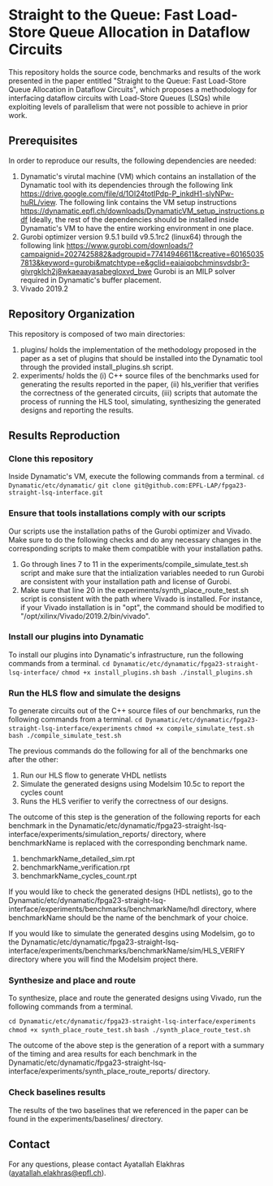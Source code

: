 # Straight to the Queue: Fast Load-Store Queue Allocation in Dataflow Circuits

This repository holds the source code, benchmarks and results of the work presented in the paper entitled "Straight to the Queue: Fast Load-Store Queue Allocation in Dataflow Circuits", which proposes a methodology for interfacing dataflow circuits with Load-Store Queues (LSQs) while exploiting levels of parallelism that were not possible to achieve in prior work.

## Prerequisites

In order to reproduce our results, the following dependencies are needed:
1) Dynamatic's virutal machine (VM) which contains an installation of the Dynamatic tool with its dependencies through the following link https://drive.google.com/file/d/1OI24totIPdp-P_inkdH1-slyNPw-huRL/view. The following link contains the VM setup instructions https://dynamatic.epfl.ch/downloads/DynamaticVM_setup_instructions.pdf
Ideally, the rest of the dependencies should be installed inside Dynamatic's VM to have the entire working environment in one place.
2) Gurobi optimizer version 9.5.1 build v9.5.1rc2 (linux64) through the following link https://www.gurobi.com/downloads/?campaignid=2027425882&adgroupid=77414946611&creative=601650357813&keyword=gurobi&matchtype=e&gclid=eaiaiqobchminsvdsbr3-givrgklch2j8wkaeaayasabegloxvd_bwe Gurobi is an MILP solver required in Dynamatic's buffer placement. 
3) Vivado 2019.2

## Repository Organization 

This repository is composed of two main directories:
1) plugins/ holds the implementation of the methodology proposed in the paper as a set of plugins that should be installed into the Dynamatic tool through the provided install_plugins.sh script.
2) experiments/ holds the (i) C++ source files of the benchmarks used for generating the results reported in the paper, (ii) hls_verifier that verifies the correctness of the generated circuits, (iii) scripts that automate the process of running the HLS tool, simulating, synthesizing the generated designs and reporting the results.


## Results Reproduction

### Clone this repository

Inside Dynamatic's VM, execute the following commands from a terminal.
`cd Dynamatic/etc/dynamatic/`
`git clone git@github.com:EPFL-LAP/fpga23-straight-lsq-interface.git`

### Ensure that tools installations comply with our scripts

Our scripts use the installation paths of the Gurobi optimizer and Vivado. Make sure to do the following checks and do any necessary changes in the corresponding scripts to make them compatible with your installation paths.

1) Go through lines 7 to 11 in the experiments/compile_simulate_test.sh script and make sure that the intialization variables needed to run Gurobi are consistent with your installation path and license of Gurobi. 
2) Make sure that line 20 in the experiments/synth_place_route_test.sh script is consistent with the path where Vivado is installed. For instance, if your Vivado installation is in "opt", the command should be modified to "/opt/xilinx/Vivado/2019.2/bin/vivado".

### Install our plugins into Dynamatic

To install our plugins into Dynamatic's infrastructure, run the following commands from a terminal. 
`cd Dynamatic/etc/dynamatic/fpga23-straight-lsq-interface/`
`chmod +x install_plugins.sh`
`bash ./install_plugins.sh`

### Run the HLS flow and simulate the designs

To generate circuits out of the C++ source files of our benchmarks, run the following commands from a terminal. 
`cd Dynamatic/etc/dynamatic/fpga23-straight-lsq-interface/experiments`
`chmod +x compile_simulate_test.sh`
`bash ./compile_simulate_test.sh`

The previous commands do the following for all of the benchmarks one after the other:
1) Run our HLS flow to generate VHDL netlists
2) Simulate the generated designs using Modelsim 10.5c to report the cycles count
3) Runs the HLS verifier to verify the correctness of our designs.

The outcome of this step is the generation of the following reports for each benchmark in the Dynamatic/etc/dynamatic/fpga23-straight-lsq-interface/experiments/simulation_reports/ directory, where benchmarkName is replaced with the corresponding benchmark name.
1) benchmarkName_detailed_sim.rpt
2) benchmarkName_verification.rpt
3) benchmarkName_cycles_count.rpt

If you would like to check the generated designs (HDL netlists), go to the Dynamatic/etc/dynamatic/fpga23-straight-lsq-interface/experiments/benchmarks/benchmarkName/hdl directory, where benchmarkName should be the name of the benchmark of your choice.

If you would like to simulate the generated desgins using Modelsim, go to the Dynamatic/etc/dynamatic/fpga23-straight-lsq-interface/experiments/benchmarks/benchmarkName/sim/HLS_VERIFY directory where you will find the Modelsim project there.


### Synthesize and place and route

To synthesize, place and route the generated designs using Vivado, run the following commands from a terminal. 

`cd Dynamatic/etc/dynamatic/fpga23-straight-lsq-interface/experiments`
`chmod +x synth_place_route_test.sh`
`bash ./synth_place_route_test.sh`

The outcome of the above step is the generation of a report with a summary of the timing and area results for each benchmark in the Dynamatic/etc/dynamatic/fpga23-straight-lsq-interface/experiments/synth_place_route_reports/ directory. 

### Check baselines results

The results of the two baselines that we referenced in the paper can be found in the experiments/baselines/ directory.

## Contact

For any questions, please contact Ayatallah Elakhras (ayatallah.elakhras@epfl.ch).
